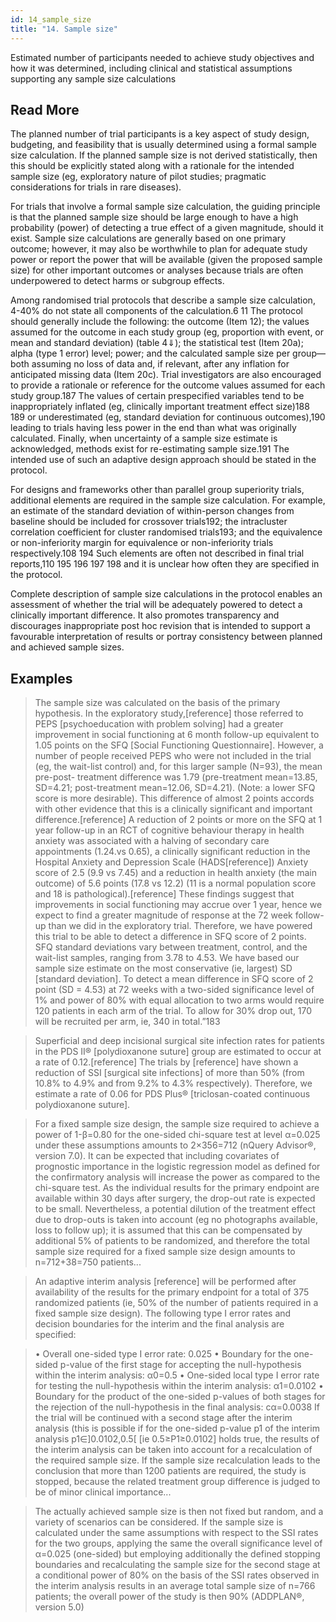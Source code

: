 ```yaml
---
id: 14_sample_size
title: "14. Sample size"
---
```

Estimated number of participants needed to achieve study objectives and how it was determined, including clinical and statistical assumptions supporting any sample size calculations

## Read More

The planned number of trial participants is a key aspect of study design, budgeting, and feasibility that is usually determined using a formal sample size calculation. If the planned sample size is not derived statistically, then this should be explicitly stated along with a rationale for the intended sample size (eg, exploratory nature of pilot studies; pragmatic considerations for trials in rare diseases).

For trials that involve a formal sample size calculation, the guiding principle is that the planned sample size should be large enough to have a high probability (power) of detecting a true effect of a given magnitude, should it exist. Sample size calculations are generally based on one primary outcome; however, it may also be worthwhile to plan for adequate study power or report the power that will be available (given the proposed sample size) for other important outcomes or analyses because trials are often underpowered to detect harms or subgroup effects.

Among randomised trial protocols that describe a sample size calculation, 4-40% do not state all components of the calculation.6 11 The protocol should generally include the following: the outcome (Item 12); the values assumed for the outcome in each study group (eg, proportion with event, or mean and standard deviation) (table 4⇓); the statistical test (Item 20a); alpha (type 1 error) level; power; and the calculated sample size per group—both assuming no loss of data and, if relevant, after any inflation for anticipated missing data (Item 20c). Trial investigators are also encouraged to provide a rationale or reference for the outcome values assumed for each study group.187 The values of certain prespecified variables tend to be inappropriately inflated (eg, clinically important treatment effect size)188 189 or underestimated (eg, standard deviation for continuous outcomes),190 leading to trials having less power in the end than what was originally calculated. Finally, when uncertainty of a sample size estimate is acknowledged, methods exist for re-estimating sample size.191 The intended use of such an adaptive design approach should be stated in the protocol.

For designs and frameworks other than parallel group superiority trials, additional elements are required in the sample size calculation. For example, an estimate of the standard deviation of within-person changes from baseline should be included for crossover trials192; the intracluster correlation coefficient for cluster randomised trials193; and the equivalence or non-inferiority margin for equivalence or non-inferiority trials respectively.108 194 Such elements are often not described in final trial reports,110 195 196 197 198 and it is unclear how often they are specified in the protocol.

Complete description of sample size calculations in the protocol enables an assessment of whether the trial will be adequately powered to detect a clinically important difference. It also promotes transparency and discourages inappropriate post hoc revision that is intended to support a favourable interpretation of results or portray consistency between planned and achieved sample sizes.

## Examples

> The sample size was calculated on the basis of the primary hypothesis. In the exploratory study,[reference] those referred to PEPS [psychoeducation with problem solving] had a greater improvement in social functioning at 6 month follow-up equivalent to 1.05 points on the SFQ [Social Functioning Questionnaire]. However, a number of people received PEPS who were not included in the trial (eg, the wait-list control) and, for this larger sample (N=93), the mean pre-post- treatment difference was 1.79 (pre-treatment mean=13.85, SD=4.21; post-treatment mean=12.06, SD=4.21). (Note: a lower SFQ score is more desirable). This difference of almost 2 points accords with other evidence that this is a clinically significant and important difference.[reference] A reduction of 2 points or more on the SFQ at 1 year follow-up in an RCT of cognitive behaviour therapy in health anxiety was associated with a halving of secondary care appointments (1.24.vs 0.65), a clinically significant reduction in the Hospital Anxiety and Depression Scale (HADS[reference]) Anxiety score of 2.5 (9.9 vs 7.45) and a reduction in health anxiety (the main outcome) of 5.6 points (17.8 vs 12.2) (11 is a normal population score and 18 is pathological).[reference] These findings suggest that improvements in social functioning may accrue over 1 year, hence we expect to find a greater magnitude of response at the 72 week follow-up than we did in the exploratory trial. Therefore, we have powered this trial to be able to detect a difference in SFQ score of 2 points. SFQ standard deviations vary between treatment, control, and the wait-list samples, ranging from 3.78 to 4.53. We have based our sample size estimate on the most conservative (ie, largest) SD [standard deviation]. To detect a mean difference in SFQ score of 2 point (SD = 4.53) at 72 weeks with a two-sided significance level of 1% and power of 80% with equal allocation to two arms would require 120 patients in each arm of the trial. To allow for 30% drop out, 170 will be recruited per arm, ie, 340 in total.”183

> Superficial and deep incisional surgical site infection rates for patients in the PDS II® [polydioxanone suture] group are estimated to occur at a rate of 0.12.[reference] The trials by [reference] have shown a reduction of SSI [surgical site infections] of more than 50% (from 10.8% to 4.9% and from 9.2% to 4.3% respectively). Therefore, we estimate a rate of 0.06 for PDS Plus® [triclosan-coated continuous polydioxanone suture].

> For a fixed sample size design, the sample size required to achieve a power of 1-β=0.80 for the one-sided chi-square test at level α=0.025 under these assumptions amounts to 2×356=712 (nQuery Advisor®, version 7.0). It can be expected that including covariates of prognostic importance in the logistic regression model as defined for the confirmatory analysis will increase the power as compared to the chi-square test. As the individual results for the primary endpoint are available within 30 days after surgery, the drop-out rate is expected to be small. Nevertheless, a potential dilution of the treatment effect due to drop-outs is taken into account (eg no photographs available, loss to follow up); it is assumed that this can be compensated by additional 5% of patients to be randomized, and therefore the total sample size required for a fixed sample size design amounts to n=712+38=750 patients...

> An adaptive interim analysis [reference] will be performed after availability of the results for the primary endpoint for a total of 375 randomized patients (ie, 50% of the number of patients required in a fixed sample size design). The following type I error rates and decision boundaries for the interim and the final analysis are specified:

>  • Overall one-sided type I error rate: 0.025
 • Boundary for the one-sided p-value of the first stage for accepting the null-hypothesis within the interim analysis: α0=0.5
 • One-sided local type I error rate for testing the null-hypothesis within the interim analysis: α1=0.0102
 • Boundary for the product of the one-sided p-values of both stages for the rejection of the null-hypothesis in the final analysis: cα=0.0038
If the trial will be continued with a second stage after the interim analysis (this is possible if for the one-sided p-value p1 of the interim analysis p1∈]0.0102,0.5[ [ie 0.5≥P1≥0.0102] holds true, the results of the interim analysis can be taken into account for a recalculation of the required sample size. If the sample size recalculation leads to the conclusion that more than 1200 patients are required, the study is stopped, because the related treatment group difference is judged to be of minor clinical importance...

> The actually achieved sample size is then not fixed but random, and a variety of scenarios can be considered. If the sample size is calculated under the same assumptions with respect to the SSI rates for the two groups, applying the same the overall significance level of α=0.025 (one-sided) but employing additionally the defined stopping boundaries and recalculating the sample size for the second stage at a conditional power of 80% on the basis of the SSI rates observed in the interim analysis results in an average total sample size of n=766 patients; the overall power of the study is then 90% (ADDPLAN®, version 5.0)
